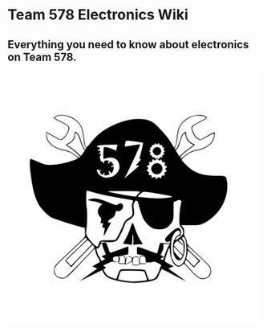# **Team 578 Electronics Wiki**
## Everything you need to know about electronics on Team 578.

![logo](images/logo.svg)


